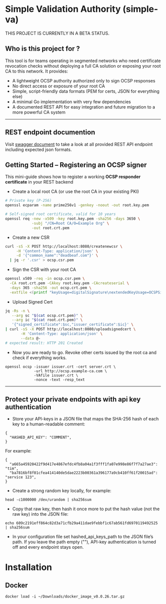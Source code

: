 # Simple Validation Authority (simple-va)
THIS PROJECT IS CURRENTLY IN A BETA STATUS.

## Who is this project for ?
This tool is for teams operating in segmented networks who need certificate revocation checks without deploying a full CA solution or exposing your root CA to this network. It provides:

- A lightweight OCSP authority authorized only to sign OCSP responses
- No direct access or exposure of your root CA
- Simple, script-friendly data formats (PEM for certs, JSON for everything else)
- A minimal Go implementation with very few dependencies
- A documented REST API for easy integration and future migration to a more powerful CA system


---

## REST endpoint documention
Visit [swagger document](https://simple-va.de) to take a look at all provided REST API endpoint including expected json formats. 


## Getting Started – Registering an OCSP signer

This mini-guide shows how to register a working **OCSP responder
certificate** in your REST backend 

- Create a local root CA (or use the root CA in your existing PKI)

```bash
# Private key (P-256)
openssl ecparam -name prime256v1 -genkey -noout -out root.key.pem

# Self-signed root certificate, valid for 10 years
openssl req -new -x509 -key root.key.pem -sha256 -days 3650 \
            -subj "/CN=Root CA/O=Example Org" \
            -out root.crt.pem
```

- Create a new CSR 
```bash
curl -sS -X POST http://localhost:8080/createnewcsr \
     -H 'Content-Type: application/json' \
     -d '{"common_name":"deadbeaf.com"}' \
  | jq -r '.csr' > ocsp.csr.pem
```

- Sign the CSR with your root CA
```bash
openssl x509 -req -in ocsp.csr.pem \
  -CA root.crt.pem -CAkey root.key.pem -CAcreateserial \
  -days 365 -sha256 -out ocsp.crt.pem \
  -extfile <(printf "keyUsage=digitalSignature\nextendedKeyUsage=OCSPSigning")
```


- Upload Signed Cert 
```bash
jq -Rs -n \
   --arg sc "$(cat ocsp.crt.pem)" \
   --arg ic "$(cat root.crt.pem)" \
   '{"signed_certificate":$sc,"issuer_certificate":$ic}' \
| curl -sS -X POST http://localhost:8080/uploadsignedcert \
       -H 'Content-Type: application/json' \
       --data @-
# expected result: HTTP 201 Created
```


- Now you are ready to go. Revoke other certs issued by the root ca and check if everything works. 

```
openssl ocsp -issuer issuer.crt -cert server.crt \
             -url http://ocsp.example-ca.com \
             -VAfile issuer.crt \
             -nonce -text -resp_text
```


---
## Protect your private endpoints with api key authentication
- Store your API-keys in a JSON file that maps the SHA-256 hash of each key to a human-readable comment:
```
{
  "HASHED_API_KEY": "COMMENT",
}
```

For example: 
```
{
  "a665a45920422f9d417e4867efdc4fb8a04a1f3fff1fa07e998e86f7f7a27ae3": "tim",
  "ba7816bf8f01cfea414140de5dae2223b00361a396177a9cb410ff61f20015ad": "service 123",
}
```

- Create a strong random key locally, for example:
```
head -c1000000 /dev/urandom | sha256sum
```

- Copy that raw key, then hash it once more to put the hash value (not the raw key) into the JSON file:
```
echo 609c2191eff864c82d3a71cfb29a411dae9febbf1c67ab561fd6970119492525 | sha256sum 
```

- In your configuration file set hashed_api_keys_path to the JSON file’s path.
If you leave the path empty (""), API-key authentication is turned off and every endpoint stays open.


# Installation
## Docker 
```
docker load -i ~/Downloads/docker_image_v0.0.26.tar.gz
```